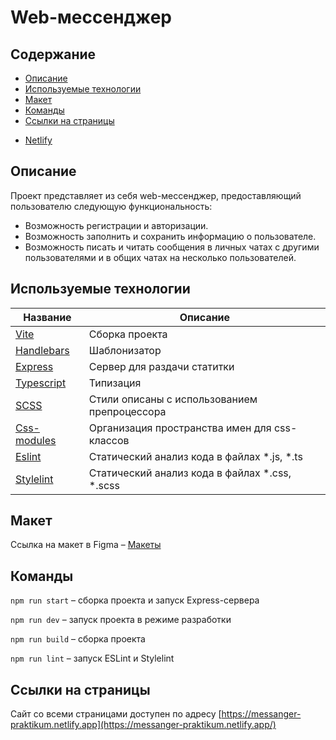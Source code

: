 # Web-мессенджер

## Содержание

- [Описание](#описание)
- [Используемые технологии](#используемые-технологии)
- [Макет](#макет)
- [Команды](#команды)
- [Ссылки на страницы](#ссылки-на-страницы)
<!-- @TODO добавить ссылку на проекте в Netlify -->
- [Netlify](#ссылки-на-страницы)

## Описание

Проект представляет из себя web-мессенджер, предоставляющий пользователю следующую функциональность:

- Возможность регистрации и авторизации.
- Возможность заполнить и сохранить информацию о пользователе.
- Возможность писать и читать сообщения в личных чатах с другими пользователями и в общих чатах на несколько пользователей.

## Используемые технологии

Название      | Описание
-------------------------------------------------------- | -------------------------------------------------
[Vite](https://vitejs.dev/)  				  			 | Сборка проекта
[Handlebars](https://handlebarsjs.com/) 	  			 | Шаблонизатор
[Express](https://expressjs.com/)			  			 | Сервер для раздачи статитки
[Typescript](https://www.typescriptlang.org/) 			 | Типизация
[SCSS](https://sass-scss.ru/) 				  			 | Стили описаны с использованием препроцессора
[Сss-modules](https://github.com/css-modules/css-modules)| Организация пространства имен для css-классов
[Eslint](https://eslint.org/)				   			 | Статический анализ кода в файлах *.js, *.ts
[Stylelint](https://stylelint.io/)						 | Статический анализ кода в файлах *.css, *.scss


## Макет

Ссылка на макет в Figma – [Макеты](https://www.figma.com/file/jF5fFFzgGOxQeB4CmKWTiE/Chat_external_link?type=design&node-id=1-600&mode=design&t=VCp4U8leBxHmG3QZ-4)

<!-- @TODO заполнить раздел -->

## Команды

`npm run start` – сборка проекта и запуск Express-сервера

`npm run dev` – запуск проекта в режиме разработки

`npm run build` – сборка проекта

`npm run lint` – запуск ESLint и Stylelint

<!-- @TODO заполнить раздел -->

## Ссылки на страницы
Сайт со всеми страницами доступен по адресу [https://messanger-praktikum.netlify.app](https://messanger-praktikum.netlify.app/)
